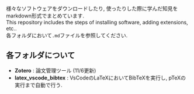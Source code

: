 
様々なソフトウェアをダウンロードしたり, 使ったりした際に学んだ知見をmarkdown形式でまとめています.  
This repository includes the steps of installing software, adding extensions, etc..  
各フォルダにおいて`.md`ファイルを参照してください.

## 各フォルダについて
- **Zotero** : 論文管理ツール (11/6更新)
- **latex_vscode_bibtex** : VsCodeのLaTeXにおいてBibTeXを実行し, pTeXの実行まで自動で行う.
